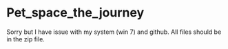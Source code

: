 # Pet_space_the_journey

Sorry but I have issue with my system (win 7) and github. All files should be in the zip file.
